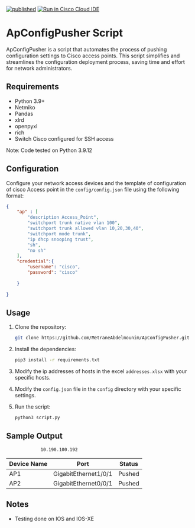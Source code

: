 [![published](https://static.production.devnetcloud.com/codeexchange/assets/images/devnet-published.svg)](https://developer.cisco.com/codeexchange/github/repo/MetraneAbdelmounim/ApConfigPusher) [![Run in Cisco Cloud IDE](https://static.production.devnetcloud.com/codeexchange/assets/images/devnet-runable-icon.svg)](https://developer.cisco.com/devenv/?id=devenv-vscode-base&GITHUB_SOURCE_REPO=https://github.com/MetraneAbdelmounim/ApConfigPusher)

# ApConfigPusher Script

ApConfigPusher is a script that automates the process of pushing configuration settings to Cisco access points. This script simplifies and streamlines the configuration deployment process, saving time and effort for network administrators.

## Requirements

* Python 3.9+
* Netmiko
* Pandas
* xlrd
* openpyxl
* rich
* Switch Cisco configured for SSH access

Note: Code tested on Python 3.9.12

## Configuration

Configure your network access devices and the template of configuration of cisco Access point in the `config/config.json` file using the following format:

``` json
{
    "ap" : [
        "description Access_Point",
        "switchport trunk native vlan 100",
        "switchport trunk allowed vlan 10,20,30,40",
        "switchport mode trunk",
        "ip dhcp snooping trust",
        "sh",
        "no sh"
    ],
    "credential":{
        "username": "cisco",
        "password": "cisco"
    
    }
    
}
```


## Usage

1. Clone the repository:

   ```bash
   git clone https://github.com/MetraneAbdelmounim/ApConfigPusher.git
   ```

2. Install the dependencies:

   ```bash
   pip3 install -r requirements.txt
   ```

3. Modify the ip addresses of hosts in the excel `addresses.xlsx` with your specific hosts.

4. Modify the `config.json` file in the `config` directory with your specific settings.

5. Run the script:

   ```bash
   python3 script.py
   ```


## Sample Output
                 10.190.100.192
| Device Name| Port                 | Status    |
| ---------  | -----------------    | --------- |
| AP1        | GigabitEthernet1/0/1 | Pushed    |
| AP2        | GigabitEthernet0/0/1 | Pushed    |


## Notes

* Testing done on IOS and IOS-XE
